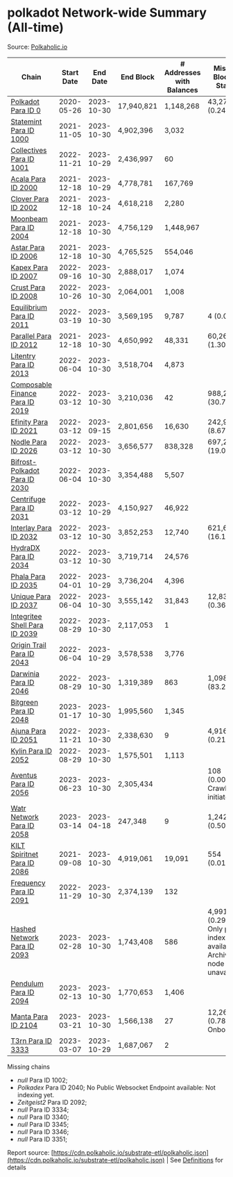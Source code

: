 # polkadot Network-wide Summary (All-time)

Source: [Polkaholic.io](https://polkaholic.io)


| Chain            | Start Date | End Date | End Block | # Addresses with Balances | Missing Blocks / Status |
| ---------------- | ---------- | ---------| --------- | ------------------------- | ----------------------- |
| [Polkadot Para ID 0](/polkadot/0-polkadot) | 2020-05-26 | 2023-10-30 | 17,940,821 |  1,148,268 | 43,277 (0.24%)  |
| [Statemint Para ID 1000](/polkadot/1000-statemint) | 2021-11-05 | 2023-10-30 | 4,902,396 |  3,032 |    |
| [Collectives Para ID 1001](/polkadot/1001-collectives) | 2022-11-21 | 2023-10-29 | 2,436,997 |  60 |    |
| [Acala Para ID 2000](/polkadot/2000-acala) | 2021-12-18 | 2023-10-29 | 4,778,781 |  167,769 |    |
| [Clover Para ID 2002](/polkadot/2002-clover) | 2021-12-18 | 2023-10-24 | 4,618,218 |  2,280 |    |
| [Moonbeam Para ID 2004](/polkadot/2004-moonbeam) | 2021-12-18 | 2023-10-30 | 4,756,129 |  1,448,967 |    |
| [Astar Para ID 2006](/polkadot/2006-astar) | 2021-12-18 | 2023-10-30 | 4,765,525 |  554,046 |    |
| [Kapex Para ID 2007](/polkadot/2007-kapex) | 2022-09-16 | 2023-10-30 | 2,888,017 |  1,074 |    |
| [Crust Para ID 2008](/polkadot/2008-crust) | 2022-10-26 | 2023-10-30 | 2,064,001 |  1,008 |    |
| [Equilibrium Para ID 2011](/polkadot/2011-equilibrium) | 2022-03-19 | 2023-10-30 | 3,569,195 |  9,787 | 4 (0.00%)  |
| [Parallel Para ID 2012](/polkadot/2012-parallel) | 2021-12-18 | 2023-10-30 | 4,650,992 |  48,331 | 60,265 (1.30%)  |
| [Litentry Para ID 2013](/polkadot/2013-litentry) | 2022-06-04 | 2023-10-30 | 3,518,704 |  4,873 |    |
| [Composable Finance Para ID 2019](/polkadot/2019-composable) | 2022-03-12 | 2023-10-30 | 3,210,036 |  42 | 988,228 (30.79%)  |
| [Efinity Para ID 2021](/polkadot/2021-efinity) | 2022-03-12 | 2023-09-15 | 2,801,656 |  16,630 | 242,949 (8.67%)  |
| [Nodle Para ID 2026](/polkadot/2026-nodle) | 2022-03-12 | 2023-10-30 | 3,656,577 |  838,328 | 697,249 (19.07%)  |
| [Bifrost-Polkadot Para ID 2030](/polkadot/2030-bifrost-dot) | 2022-06-04 | 2023-10-30 | 3,354,488 |  5,507 |    |
| [Centrifuge Para ID 2031](/polkadot/2031-centrifuge) | 2022-03-12 | 2023-10-29 | 4,150,927 |  46,922 |    |
| [Interlay Para ID 2032](/polkadot/2032-interlay) | 2022-03-12 | 2023-10-30 | 3,852,253 |  12,740 | 621,626 (16.14%)  |
| [HydraDX Para ID 2034](/polkadot/2034-hydradx) | 2022-03-12 | 2023-10-30 | 3,719,714 |  24,576 |    |
| [Phala Para ID 2035](/polkadot/2035-phala) | 2022-04-01 | 2023-10-29 | 3,736,204 |  4,396 |    |
| [Unique Para ID 2037](/polkadot/2037-unique) | 2022-06-04 | 2023-10-30 | 3,555,142 |  31,843 | 12,839 (0.36%)  |
| [Integritee Shell Para ID 2039](/polkadot/2039-integritee-shell) | 2022-08-29 | 2023-10-30 | 2,117,053 |  1 |    |
| [Origin Trail Para ID 2043](/polkadot/2043-origintrail) | 2022-06-04 | 2023-10-29 | 3,578,538 |  3,776 |    |
| [Darwinia Para ID 2046](/polkadot/2046-darwinia) | 2022-08-29 | 2023-10-30 | 1,319,389 |  863 | 1,098,047 (83.22%)  |
| [Bitgreen Para ID 2048](/polkadot/2048-bitgreen) | 2023-01-17 | 2023-10-30 | 1,995,560 |  1,345 |    |
| [Ajuna Para ID 2051](/polkadot/2051-ajuna) | 2022-11-21 | 2023-10-30 | 2,338,630 |  9 | 4,916 (0.21%)  |
| [Kylin Para ID 2052](/polkadot/2052-kylin) | 2022-08-29 | 2023-10-30 | 1,575,501 |  1,113 |    |
| [Aventus Para ID 2056](/polkadot/2056-aventus) | 2023-06-23 | 2023-10-30 | 2,305,434 |   | 108 (0.00%) Crawling initiated |
| [Watr Network Para ID 2058](/polkadot/2058-watr) | 2023-03-14 | 2023-04-18 | 247,348 |  9 | 1,242 (0.50%)  |
| [KILT Spiritnet Para ID 2086](/polkadot/2086-kilt) | 2021-09-08 | 2023-10-30 | 4,919,061 |  19,091 | 554 (0.01%)  |
| [Frequency Para ID 2091](/polkadot/2091-frequency) | 2022-11-29 | 2023-10-30 | 2,374,139 |  132 |    |
| [Hashed Network Para ID 2093](/polkadot/2093-hashed) | 2023-02-28 | 2023-10-30 | 1,743,408 |  586 | 4,991 (0.29%) Only partial index available: Archive node unavailable |
| [Pendulum Para ID 2094](/polkadot/2094-pendulum) | 2023-02-13 | 2023-10-30 | 1,770,653 |  1,406 |    |
| [Manta Para ID 2104](/polkadot/2104-manta) | 2023-03-21 | 2023-10-30 | 1,566,138 |  27 | 12,262 (0.78%) Onboarding |
| [T3rn Para ID 3333](/polkadot/3333-t3rn) | 2023-03-07 | 2023-10-29 | 1,687,067 |  2 |    |

Missing chains


* *null* Para ID 1002; 
* *Polkadex* Para ID 2040; No Public Websocket Endpoint available: Not indexing yet.
* *Zeitgeist2* Para ID 2092; 
* *null* Para ID 3334; 
* *null* Para ID 3340; 
* *null* Para ID 3345; 
* *null* Para ID 3346; 
* *null* Para ID 3351; 

Report source: [https://cdn.polkaholic.io/substrate-etl/polkaholic.json](https://cdn.polkaholic.io/substrate-etl/polkaholic.json) | See [Definitions](/DEFINITIONS.md) for details
